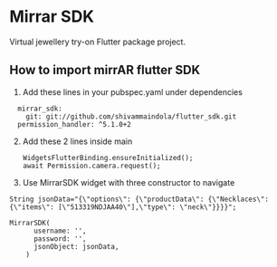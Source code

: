 # Mirrar SDK

Virtual jewellery try-on Flutter package project.

## How to import mirrAR flutter SDK

1. Add these lines in your pubspec.yaml under dependencies

```
  mirrar_sdk:
    git: git://github.com/shivammaindola/flutter_sdk.git
  permission_handler: ^5.1.0+2
```

2. Add these 2 lines inside main
   ```
   WidgetsFlutterBinding.ensureInitialized();
   await Permission.camera.request();
   ```
3. Use MirrarSDK widget with three constructor to navigate 

```String jsonData="{\"options\": {\"productData\": {\"Necklaces\": {\"items\": [\"513319NDJAA40\"],\"type\": \"neck\"}}}}";```

```
MirrarSDK(
      username: '',
      password: '',
      jsonObject: jsonData,
    )
```

    

